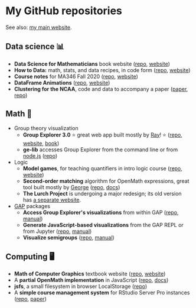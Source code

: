 
# My GitHub repositories

See also: [my main website](https://nathancarter.github.io).

## Data science 📊

 * **Data Science for Mathematicians** book website
   ([repo](https://github.com/ds4m/ds4m.github.io),
   [website](https://ds4m.github.io))
 * **How to Data:** math, stats, and data recipes, in code form
   ([repo](https://github.com/nathancarter/how2data/),
   [website](https://nathancarter.github.io/how2data/site/))
 * **Course notes** for MA346 Fall 2020
   ([repo](https://github.com/nathancarter/MA346-course-notes),
   [website](https://nathancarter.github.io/MA346-course-notes/))
 * **DataFrame Animations**
   ([repo](https://github.com/nathancarter/dataframe-animations),
   [website](https://nathancarter.github.io/dataframe-animations/))
 * **Clustering for the NCAA**, code and data to accompany a paper
   ([paper](https://www.degruyter.com/document/doi/10.1515/jqas-2020-0101/html),
   [repo](https://github.com/nathancarter/clustering-for-ncaa))

## Math 🧮

 * Group theory visualization
    * **Group Explorer 3.0**
      ⭐️ great web app built mostly by [Ray](https://github.com/rayellis4)! ⭐️
      ([repo](https://github.com/nathancarter/group-explorer),
      [website](http://nathancarter.github.io/group-explorer/index.html),
      [book](http://web.bentley.edu/empl/c/ncarter/vgt/))
    * **ge-lib** accesses Group Explorer from the command line or from
      [node.js](https://nodejs.org/en/)
       ([repo](https://github.com/nathancarter/ge-lib))
 * Logic
    * **Model games**, for teaching quantifiers in intro logic course
      ([repo](https://github.com/nathancarter/model-games),
      [website](https://nathancarter.github.io/model-games/))
    * **Second-order matching** algorithm for OpenMath expressions,
      great tool built mostly by [George](https://github.com/GeorgeTillisch)
      ([repo](https://github.com/lurchmath/second-order-matching),
      [docs](https://lurchmath.github.io/second-order-matching/docs/))
    * **The Lurch Project** is undergoing a major redesign;
      its old version has [a separate website](http://lurchmath.org/).
 * [GAP](http://www.gap-system.org/) packages
    * **Access Group Explorer's visualizations** from within GAP
      ([repo](https://github.com/nathancarter/gap-pkg-groupexplorer),
      [manual](https://nathancarter.github.io/gap-pkg-groupexplorer/))
    * **Generate JavaScript-based visualizations**
      from the GAP REPL or from Jupyter
      ([repo](https://github.com/nathancarter/jupyterviz),
      [manual](https://nathancarter.github.io/jupyterviz/))
    * **Visualize semigroups**
      ([repo](https://github.com/nathancarter/semigroupviz),
      [manual](https://nathancarter.github.io/semigroupviz/))

## Computing 🖥

 * **Math of Computer Graphics** textbook website
   ([repo](https://github.com/nathancarter/mocg),
   [website](https://nathancarter.github.io/mocg/site/index.html))
 * A **partial OpenMath implementation** in JavaScript
   ([repo](https://github.com/lurchmath/openmath-js),
   [docs](https://lurchmath.github.io/openmath-js/site/))
 * **jsfs**, a small filesystem in browser LocalStorage
   ([repo](https://github.com/nathancarter/jsfs))
 * A **simple course management system** for RStudio Server Pro instances
   ([repo](https://github.com/nathancarter/simplecms),
   [paper](https://escholarship.org/uc/item/5092x4hx))
